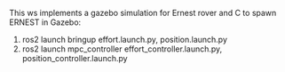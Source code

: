 This ws implements a gazebo simulation for Ernest rover and C
to spawn ERNEST in Gazebo:
1. ros2 launch bringup effort.launch.py, position.launch.py 
2. ros2 launch mpc_controller effort_controller.launch.py, position_controller.launch.py
